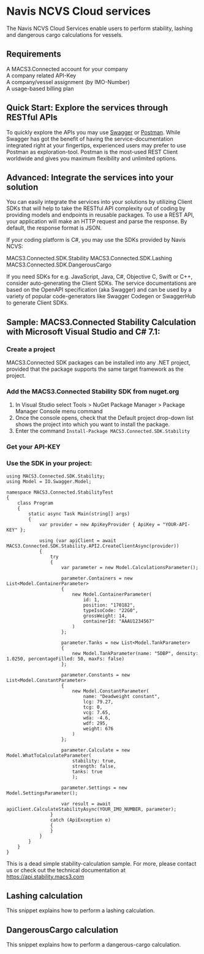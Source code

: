 # Navis NCVS Cloud services

The Navis NCVS Cloud Services enable users to perform stability, lashing and dangerous cargo calculations for vessels.

## Requirements

A MACS3.Connected account for your company  
A company related API-Key  
A company/vessel assignment (by IMO-Number)  
A usage-based billing plan  

## Quick Start: Explore the services through RESTful APIs

To quickly explore the APIs you may use [Swagger](swagger.md) or [Postman](postman.md). While Swagger has got the benefit of having the service-documentation integrated right at your fingertips, experienced users may prefer to use Postman as exploration-tool. Postman is the most-used REST Client worldwide and gives you maximum flexibility and unlimited options.

## Advanced: Integrate the services into your solution

You can easily integrate the services into your solutions by utilizing Client SDKs that will help to take the RESTful API complexity out of coding by providing models and endpoints in reusable packages. To use a REST API, your application will make an HTTP request and parse the response. By default, the response format is JSON.
 
If your coding platform is C#, you may use the SDKs provided by Navis NCVS:
 
MACS3.Connected.SDK.Stability
MACS3.Connected.SDK.Lashing
MACS3.Connected.SDK.DangerousCargo
 
If you need SDKs for e.g. JavaScript, Java, C#, Objective C, Swift or C++, consider auto-generating the Client SDKs. The service documentations are based on the OpenAPI specification (aka Swagger) and can be used by a variety of popular code-generators like Swagger Codegen or SwaggerHub to generate Client SDKs.

## Sample: MACS3.Connected Stability Calculation with Microsoft Visual Studio and C# 7.1:

### Create a project
MACS3.Connected SDK packages can be installed into any .NET project, provided that the package supports the same target framework as the project.

### Add the MACS3.Connected Stability SDK from nuget.org
1. In Visual Studio select Tools > NuGet Package Manager > Package Manager Console menu command
2. Once the console opens, check that the Default project drop-down list shows the project into which you want to install the package.
3. Enter the command ```Install-Package MACS3.Connected.SDK.Stability```

### Get your API-KEY

### Use the SDK in your project:
```
using MACS3.Connected.SDK.Stability;
using Model = IO.Swagger.Model;

namespace MACS3.Connected.StabilityTest
{
    class Program
    {
        static async Task Main(string[] args)
        {
            var provider = new ApiKeyProvider { ApiKey = "YOUR-API-KEY" };
            
            using (var apiClient = await MACS3.Connected.SDK.Stability.API2.CreateClientAsync(provider))
            {
                try
                {
                    var parameter = new Model.CalculationsParameter();

                    parameter.Containers = new List<Model.ContainerParameter>
                    {
                        new Model.ContainerParameter(
                            id: 1,
                            position: "170182",
                            typeIsoCode: "22G0",
                            grossWeight: 14,
                            containerId: "AAAU1234567"
                        )
                    };

                    parameter.Tanks = new List<Model.TankParameter>
                    {
                        new Model.TankParameter(name: "5DBP", density: 1.0250, percentageFilled: 50, maxFs: false)
                    };

                    parameter.Constants = new List<Model.ConstantParameter>
                    {
                        new Model.ConstantParameter(
                            name: "Deadweight constant",
                            lcg: 79.27,
                            tcg: 0,
                            vcg: 7.65,
                            wda: -4.6,
                            wdf: 295,
                            weight: 676
                        )
                    };

                    parameter.Calculate = new Model.WhatToCalculateParameter(
                        stability: true,
                        strength: false,
                        tanks: true
                        );

                    parameter.Settings = new Model.SettingsParameter();

                    var result = await apiClient.CalculateStabilityAsync(YOUR_IMO_NUMBER, parameter);
                }
                catch (ApiException e)
                {
                }
            }
        }
    }
}
```

This is a dead simple stability-calculation sample. For more, please contact us or check out the technical documentation at https://api.stability.macs3.com

## Lashing calculation
This snippet explains how to perform a lashing calculation.

## DangerousCargo calculation
This snippet explains how to perform a dangerous-cargo calculation.
